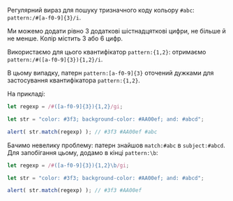 Регулярний вираз для пошуку тризначного коду кольору `#abc`: `pattern:/#[a-f0-9]{3}/i`.

Ми можемо додати рівно 3 додаткові шістнадцяткові цифри, не більше й не менше. Колір містить 3 або 6 цифр.

Використаємо для цього квантифікатор `pattern:{1,2}`: отримаємо `pattern:/#([a-f0-9]{3}){1,2}/i`.

В цьому випадку, патерн `pattern:[a-f0-9]{3}` оточений дужками для застосування квантифікатора `pattern:{1,2}`.

На прикладі:

```js run
let regexp = /#([a-f0-9]{3}){1,2}/gi;

let str = "color: #3f3; background-color: #AA00ef; and: #abcd";

alert( str.match(regexp) ); // #3f3 #AA00ef #abc
```

Бачимо невелику проблему: патерн знайшов `match:#abc` в `subject:#abcd`. Для запобігання цьому, додамо в кінці `pattern:\b`:

```js run
let regexp = /#([a-f0-9]{3}){1,2}\b/gi;

let str = "color: #3f3; background-color: #AA00ef; and: #abcd";

alert( str.match(regexp) ); // #3f3 #AA00ef
```
